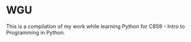 # WGU
 
This is a compilation of my work while learning Python for C859 - Intro to Programming in Python.
